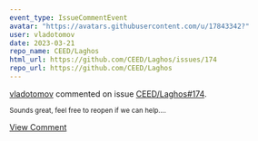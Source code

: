 ```yaml
---
event_type: IssueCommentEvent
avatar: "https://avatars.githubusercontent.com/u/17843342?"
user: vladotomov
date: 2023-03-21
repo_name: CEED/Laghos
html_url: https://github.com/CEED/Laghos/issues/174
repo_url: https://github.com/CEED/Laghos
---
```


<a href='https://github.com/vladotomov' target='_blank'>vladotomov</a> commented on issue <a href='https://github.com/CEED/Laghos/issues/174' target='_blank'>CEED/Laghos#174</a>.

<small>Sounds great, feel free to reopen if we can help....</small>

<a href='https://github.com/CEED/Laghos/issues/174' target='_blank'>View Comment</a>